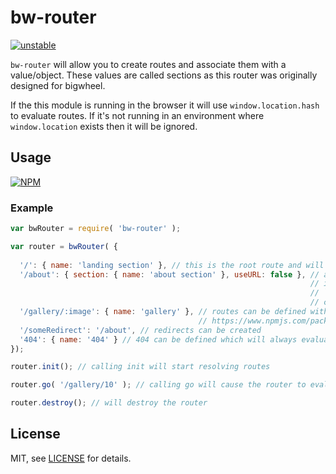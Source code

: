 # bw-router

[![unstable](http://badges.github.io/stability-badges/dist/unstable.svg)](http://github.com/badges/stability-badges)

`bw-router` will allow you to create routes and associate them with a value/object. These values are called
sections as this router was originally designed for bigwheel.

If the this module is running in the browser it will use `window.location.hash` to evaluate routes. If it's not
running in an environment where `window.location` exists then it will be ignored.


## Usage

[![NPM](https://nodei.co/npm/bw-router.png)](https://www.npmjs.com/package/bw-router)

### Example

```javascript
var bwRouter = require( 'bw-router' );

var router = bwRouter( {
  
  '/': { name: 'landing section' }, // this is the root route and will be opened right away after init
  '/about': { section: { name: 'about section' }, useURL: false }, // a settings object can be passed
                                                                   // instead of a section object.
                                                                   // `useURL` ensures that this route
                                                                   // cannot be entered via hash changes
  '/gallery/:image': { name: 'gallery' }, // routes can be defined with parameters for more info visit: 
                                          // https://www.npmjs.com/package/routes
  '/someRedirect': '/about', // redirects can be created
  '404': { name: '404' } // 404 can be defined which will always evaluate if the route is not matched
});

router.init(); // calling init will start resolving routes

router.go( '/gallery/10' ); // calling go will cause the router to evaluate 

router.destroy(); // will destroy the router
```

## License

MIT, see [LICENSE](http://github.com/mikkoh/bw-router/blob/master/LICENSE) for details.

